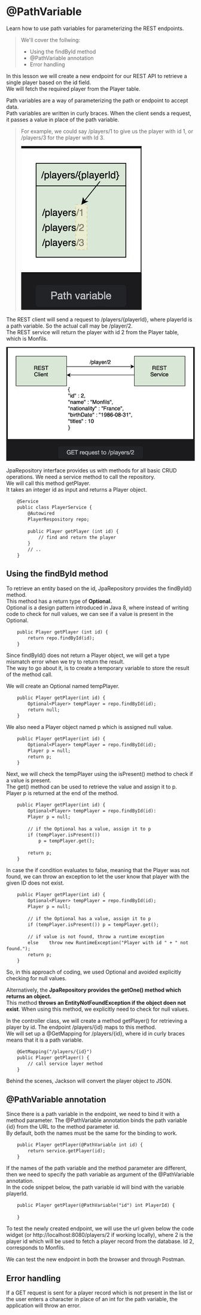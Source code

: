 # @PathVariable

Learn how to use path variables for parameterizing the REST endpoints.

> We'll cover the follwing:
>
> - Using the findById method
> - @PathVariable annotation
> - Error handling

In this lesson we will create a new endpoint for our REST API to retrieve a single player based on the id field.  
We will fetch the required player from the Player table.

Path variables are a way of parameterizing the path or endpoint to accept data.  
Path variables are written in curly braces. When the client sends a request, it passes a value in place of the path variable.

> For example, we could say /players/1 to give us the player with id 1, or /players/3 for the player with Id 3.
>
> ![path variables](./images/7-1-path-variables.png)

The REST client will send a request to /players/{playerId}, where playerId is a path variable. So the actual call may be /player/2.  
 The REST service will return the player with id 2 from the Player table, which is Monfils.

![GET requests to /players/2](./images/7-2-GET-request-to-players2.png)

JpaRepository interface provides us with methods for all basic CRUD operations. We need a service method to call the repository.  
 We will call this method getPlayer.  
 It takes an integer id as input and returns a Player object.

        @Service
        public class PlayerService {
            @Autowired
            PlayerRespository repo;

            public Player getPlayer (int id) {
                // find and return the player
            }
            // ..
        }

## Using the findById method

To retrieve an entity based on the id, JpaRepository provides the findById() method.  
 This method has a return type of **Optional.**  
 Optional is a design pattern introduced in Java 8, where instead of writing code to check for null values, we can see if a value is present in the Optional.

        public Player getPlayer (int id) {
            return repo.findById(id);
        }

Since findById() does not return a Player object, we will get a type mismatch error when we try to return the result.  
 The way to go about it, is to create a temporary variable to store the result of the method call.

We will create an Optional named tempPlayer.

        public Player getPlayer(int id) {
            Optional<Player> tempPlayer = repo.findById(id);
            return null;
        }

We also need a Player object named p which is assigned null value.

        public Player getPlayer(int id) {
            Optional<Player> tempPlayer = repo.findById(id);
            Player p = null;
            return p;
        }

Next, we will check the tempPlayer using the isPresent() method to check if a value is present.  
 The get() method can be used to retrieve the value and assign it to p.  
 Player p is returned at the end of the method.

        public Player getPlayer(int id) {
            Optional<Player> tempPlayer = repo.findById(id):
            Player p = null;

            // if the Optional has a value, assign it to p
            if (tempPlayer.isPresent())
                p = tempPlayer.get();

            return p;
        }

In case the if condition evaluates to false, meaning that the Player was not found, we can throw an exception to let the user know that player with the given ID does not exist.

        public Player getPlayer(int id) {
            Optional<Player> tempPlayer = repo.findById(id);
            Player p = null;

            // if the Optional has a value, assign it to p
            if (tempPlayer.isPresent()) p = tempPlayer.get();

            // if value is not found, throw a runtime exception
            else    throw new RuntimeException("Player with id " + " not found.");
            return p;
        }

So, in this approach of coding, we used Optional and avoided explicitly checking for null values.

Alternatively, the **JpaRepository provides the getOne() method which returns an object.**  
 This method **throws an EntityNotFoundException if the object doen not exist**. When using this method, we explicitly need to check for null values.

In the controller class, we will create a method getPlayer() for retrieving a player by id. The endpoint /players/{id} maps to this method.  
We will set up a @GetMapping for /players/{id}, where id in curly braces means that it is a path variable.

        @GetMapping("/players/{id}")
        public Player getPlayer() {
            // call service layer method
        }

Behind the scenes, Jackson will convert the player object to JSON.

## @PathVariable annotation

Since there is a path variable in the endpoint, we need to bind it with a method parameter. The @PathVariable annotation binds the path variable {id} from the URL to the method parameter id.  
 By default, both the names must be the same for the binding to work.

        public Player getPlayer(@PathVariable int id) {
            return service.getPlayer(id);
        }

If the names of the path variable and the method parameter are different, then we need to specify the path variable as argument of the @PathVariable annotation.  
 In the code snippet below, the path variable id will bind with the variable playerId.

        public Player getPlayer(@PathVariable("id") int PlayerId) {

        }

To test the newly created endpoint, we will use the url given below the code widget (or http://localhost:8080/players/2 if working locally), where 2 is the player id which will be used to fetch a player record from the database. Id 2, corresponds to Monfils.

We can test the new endpoint in both the browser and through Postman.

## Error handling

If a GET request is sent for a player record which is not present in the list or the user enters a character in place of an int for the path variable, the application will throw an error.
